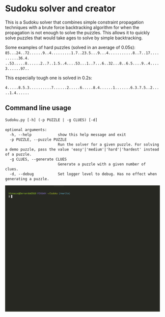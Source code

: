 # Sudoku solver and creator
This is a Sudoku solver that combines simple constraint propagation techniques with a brute force backtracking algorithm for when the propagation is not enough to solve the puzzles. This allows it to quickly solve puzzles that would take ages to solve by simple backtracking.

Some examples of hard puzzles (solved in an average of 0.05s):
`85...24..72......9..4.........1.7..23.5...9...4...........8..7..17..........36.4.`
`..53.....8......2..7..1.5..4....53...1..7...6..32...8..6.5....9..4....3......97..`

This especially tough one is solved in 0.2s:

`4.....8.5.3..........7......2.....6.....8.4......1.......6.3.7.5..2.....1.4......`

## Command line usage

```
Sudoku.py [-h] (-p PUZZLE | -g CLUES) [-d]

optional arguments:
  -h, --help            show this help message and exit
  -p PUZZLE, --puzzle PUZZLE
                        Run the solver for a given puzzle. For solving a demo puzzle, pass the value 'easy'|'medium'|'hard'|'hardest' instead of a puzzle.
  -g CLUES, --generate CLUES
                        Generate a puzzle with a given number of clues.
  -d, --debug           Set logger level to debug. Has no effect when generating a puzzle.
```

![Sudoku solver](https://github.com/btonasse/Sudoku/blob/master/demo/demo.gif)
